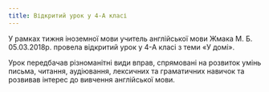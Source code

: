 ```yaml
---
title: Відкритий урок у 4-А класі
---
```


У рамках тижня іноземної мови учитель англійської мови Жмака М. Б. 05.03.2018р. провела відкритий урок у 4-А класі з теми «У домі».

Урок передбачав різноманітні види вправ, спрямовані на розвиток умінь письма, читання, аудіювання, лексичних та граматичних навичок та розвивав інтерес до вивчення англійської мови.

<slideshow id="72157694146588425"></slideshow>
